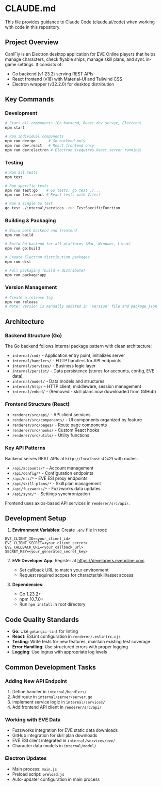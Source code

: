 # CLAUDE.md

This file provides guidance to Claude Code (claude.ai/code) when working with code in this repository.

## Project Overview

CanIFly is an Electron desktop application for EVE Online players that helps manage characters, check flyable ships, manage skill plans, and sync in-game settings. It consists of:
- Go backend (v1.23.2) serving REST APIs
- React frontend (v18) with Material-UI and Tailwind CSS
- Electron wrapper (v32.2.0) for desktop distribution

## Key Commands

### Development
```bash
# Start all components (Go backend, React dev server, Electron)
npm start

# Run individual components
npm run dev:go      # Go backend only
npm run dev:react   # React frontend only
npm run dev:electron # Electron (requires React server running)
```

### Testing
```bash
# Run all tests
npm test

# Run specific tests
npm run test:go    # Go tests: go test ./...
npm run test:react # React tests with Vitest

# Run a single Go test
go test ./internal/services -run TestSpecificFunction
```

### Building & Packaging
```bash
# Build both backend and frontend
npm run build

# Build Go backend for all platforms (Mac, Windows, Linux)
npm run go:build

# Create Electron distribution packages
npm run dist

# Full packaging (build + distribute)
npm run package:app
```

### Version Management
```bash
# Create a release tag
npm run release
# Note: Version is manually updated in 'version' file and package.json
```

## Architecture

### Backend Structure (Go)
The Go backend follows internal package pattern with clean architecture:
- `internal/cmd/` - Application entry point, initializes server
- `internal/handlers/` - HTTP handlers for API endpoints
- `internal/services/` - Business logic layer
- `internal/persist/` - Data persistence (stores for accounts, config, EVE data)
- `internal/model/` - Data models and structures
- `internal/http/` - HTTP client, middleware, session management
- `internal/embed/` - (Removed - skill plans now downloaded from GitHub)

### Frontend Structure (React)
- `renderer/src/api/` - API client services
- `renderer/src/components/` - UI components organized by feature
- `renderer/src/pages/` - Route page components
- `renderer/src/hooks/` - Custom React hooks
- `renderer/src/utils/` - Utility functions

### Key API Patterns
Backend serves REST APIs at `http://localhost:42423` with routes:
- `/api/accounts/*` - Account management
- `/api/config/*` - Configuration endpoints
- `/api/esi/*` - EVE ESI proxy endpoints
- `/api/skill-plans/*` - Skill plan management
- `/api/fuzzworks/*` - Fuzzworks data updates
- `/api/sync/*` - Settings synchronization

Frontend uses axios-based API services in `renderer/src/api/`.

## Development Setup

1. **Environment Variables**: Create `.env` file in root:
```
EVE_CLIENT_ID=<your_client_id>
EVE_CLIENT_SECRET=<your_client_secret>
EVE_CALLBACK_URL=<your_callback_url>
SECRET_KEY=<your_generated_secret_key>
```

2. **EVE Developer App**: Register at https://developers.eveonline.com
   - Set callback URL to match your environment
   - Request required scopes for character/skill/asset access

3. **Dependencies**: 
   - Go 1.23.2+
   - npm 10.7.0+
   - Run `npm install` in root directory

## Code Quality Standards

- **Go**: Use `golangci-lint` for linting
- **React**: ESLint configuration in `renderer/.eslintrc.cjs`
- **Testing**: Write tests for new features, maintain existing test coverage
- **Error Handling**: Use structured errors with proper logging
- **Logging**: Use logrus with appropriate log levels

## Common Development Tasks

### Adding New API Endpoint
1. Define handler in `internal/handlers/`
2. Add route in `internal/server/server.go`
3. Implement service logic in `internal/services/`
4. Add frontend API client in `renderer/src/api/`

### Working with EVE Data
- Fuzzworks integration for EVE static data downloads
- GitHub integration for skill plan downloads
- EVE ESI client integrated in `internal/services/eve/`
- Character data models in `internal/model/`

### Electron Updates
- Main process: `main.js`
- Preload script: `preload.js`
- Auto-updater configuration in main process